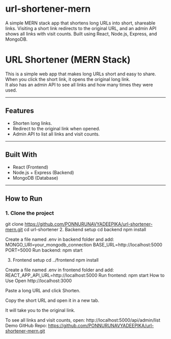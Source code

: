# url-shortener-mern
A simple MERN stack app that shortens long URLs into short, shareable links. Visiting a short link redirects to the original URL, and an admin API shows all links with visit counts. Built using React, Node.js, Express, and MongoDB.

# URL Shortener (MERN Stack)

This is a simple web app that makes long URLs short and easy to share.  
When you click the short link, it opens the original long link.  
It also has an admin API to see all links and how many times they were used.

---

## Features
- Shorten long links.
- Redirect to the original link when opened.
- Admin API to list all links and visit counts.

---

## Built With
- React (Frontend)
- Node.js + Express (Backend)
- MongoDB (Database)

---

## How to Run

### 1. Clone the project
git clone https://github.com/PONNURUNAVYADEEPIKA/url-shortener-mern.git
cd url-shortener
2. Backend setup
cd backend
npm install

Create a file named .env in backend folder and add:
MONGO_URI=your_mongodb_connection
BASE_URL=http://localhost:5000
PORT=5000
Run backend:
npm start

3. Frontend setup
cd ../frontend
npm install

Create a file named .env in frontend folder and add:
REACT_APP_API_URL=http://localhost:5000
Run frontend:
npm start
How to Use
Open http://localhost:3000

Paste a long URL and click Shorten.

Copy the short URL and open it in a new tab.

It will take you to the original link.

To see all links and visit counts, open:
http://localhost:5000/api/admin/list
Demo
GitHub Repo:  https://github.com/PONNURUNAVYADEEPIKA/url-shortener-mern.git
